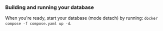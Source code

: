 ### Building and running your database

When you're ready, start your database (mode detach) by running:
`docker compose -f compose.yaml up -d`.

